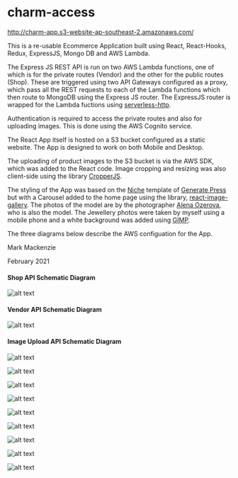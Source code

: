 # charm-access

http://charm-app.s3-website-ap-southeast-2.amazonaws.com/

This is a re-usable Ecommerce Application built using React, React-Hooks, Redux, ExpressJS, Mongo DB and AWS Lambda.

The Express JS REST API is run on two AWS Lambda functions, one of which is for the private routes (Vendor) and the other for the public routes (Shop). These are triggered using two API Gateways configured as a proxy, which pass all the REST requests to each of the Lambda functions which then route to MongoDB using the Express JS router. The ExpressJS router is wrapped for the Lambda fuctions using [serverless-http](https://www.npmjs.com/package/serverless-http).

Authentication is required to access the private routes and also for uploading images. This is done using the AWS Cognito service.

The React App itself is hosted on a S3 bucket configured as a static website. The App is designed to work on both Mobile and Desktop.

The uploading of product images to the S3 bucket is via the AWS SDK, which was added to the React code. Image cropping and resizing was also client-side using the library [CropperJS](https://github.com/fengyuanchen/cropperjs).

The styling of the App was based on the [Niche](https://gpsites.co/niche/) template of [Generate Press](https://generatepress.com/) but with a Carousel added to the home page using the library, [react-image-gallery](https://www.npmjs.com/package/react-image-gallery). The photos of the model are by the photographer [Alena Ozerova](https://www.instagram.com/taknebivaet/), who is also the model. The Jewellery photos were taken by myself using a mobile phone and a white background was added using [GIMP](https://www.gimp.org/). 

The three diagrams below describe the AWS configuation for the App.

Mark Mackenzie 

February 2021


#### Shop API Schematic Diagram

![alt text](https://github.com/mmackenzie-syd/charm-access/blob/main/Schematic/AWS-schematic-shop.png)





#### Vendor API Schematic Diagram 

![alt text](https://github.com/mmackenzie-syd/charm-access/blob/main/Schematic/AWS-schematic-vendor.png)





#### Image Upload API Schematic Diagram


![alt text](https://github.com/mmackenzie-syd/charm-access/blob/main/Schematic/AWS-schematic-upload.png)

![alt text](https://github.com/mmackenzie-syd/charm-access/blob/main/screenshots/gray/home.png)

![alt text](https://github.com/mmackenzie-syd/charm-access/blob/main/screenshots/gray/products.png)

![alt text](https://github.com/mmackenzie-syd/charm-access/blob/main/screenshots/gray/product.png)

![alt text](https://github.com/mmackenzie-syd/charm-access/blob/main/screenshots/gray/edit-products.png)

![alt text](https://github.com/mmackenzie-syd/charm-access/blob/main/screenshots/gray/edit-product.png)

![alt text](https://github.com/mmackenzie-syd/charm-access/blob/main/screenshots/gray/edit-categories.png)

![alt text](https://github.com/mmackenzie-syd/charm-access/blob/main/screenshots/gray/reset.png)

![alt text](https://github.com/mmackenzie-syd/charm-access/blob/main/screenshots/gray/home-mobile.png)

